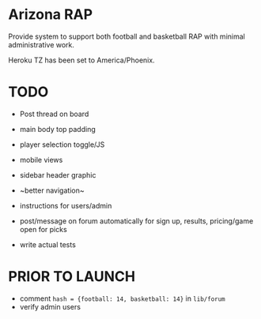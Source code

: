 # Arizona RAP

Provide system to support both football and basketball RAP with minimal administrative work.

Heroku TZ has been set to America/Phoenix.

# TODO

* Post thread on board

* main body top padding
* player selection toggle/JS
* mobile views
* sidebar header graphic

* ~better navigation~
* instructions for users/admin
* post/message on forum automatically for sign up, results, pricing/game open for picks
* write actual tests


# PRIOR TO LAUNCH

* comment `hash = {football: 14, basketball: 14}` in `lib/forum`
* verify admin users
